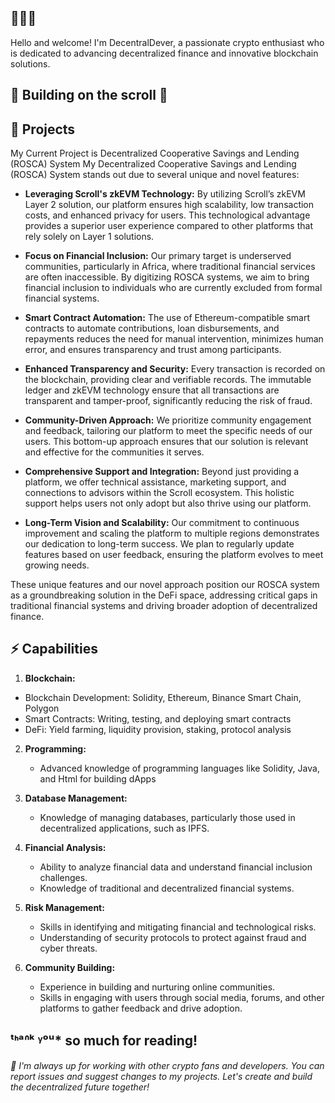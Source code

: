 ## 🚀🚀🚀
Hello and welcome! I'm DecentralDever, a passionate crypto enthusiast who is dedicated to advancing decentralized finance and innovative blockchain solutions. 

## 📜 Building on the scroll 📜

## 📝 Projects

My Current Project is Decentralized Cooperative Savings and Lending (ROSCA) System
My Decentralized Cooperative Savings and Lending (ROSCA) System stands out due to several unique and novel features:

- **Leveraging Scroll's zkEVM Technology:** 
  By utilizing Scroll’s zkEVM Layer 2 solution, our platform ensures high scalability, low transaction costs, and enhanced privacy for users. This technological advantage provides a superior user experience compared to other platforms that rely solely on Layer 1 solutions.

- **Focus on Financial Inclusion:** 
  Our primary target is underserved communities, particularly in Africa, where traditional financial services are often inaccessible. By digitizing ROSCA systems, we aim to bring financial inclusion to individuals who are currently excluded from formal financial systems.

- **Smart Contract Automation:** 
  The use of Ethereum-compatible smart contracts to automate contributions, loan disbursements, and repayments reduces the need for manual intervention, minimizes human error, and ensures transparency and trust among participants.

- **Enhanced Transparency and Security:** 
  Every transaction is recorded on the blockchain, providing clear and verifiable records. The immutable ledger and zkEVM technology ensure that all transactions are transparent and tamper-proof, significantly reducing the risk of fraud.

- **Community-Driven Approach:** 
  We prioritize community engagement and feedback, tailoring our platform to meet the specific needs of our users. This bottom-up approach ensures that our solution is relevant and effective for the communities it serves.

- **Comprehensive Support and Integration:** 
  Beyond just providing a platform, we offer technical assistance, marketing support, and connections to advisors within the Scroll ecosystem. This holistic support helps users not only adopt but also thrive using our platform.

- **Long-Term Vision and Scalability:** 
  Our commitment to continuous improvement and scaling the platform to multiple regions demonstrates our dedication to long-term success. We plan to regularly update features based on user feedback, ensuring the platform evolves to meet growing needs.

These unique features and our novel approach position our ROSCA system as a groundbreaking solution in the DeFi space, addressing critical gaps in traditional financial systems and driving broader adoption of decentralized finance.

## ⚡ Capabilities

1. **Blockchain:**
  - Blockchain Development: Solidity, Ethereum, Binance Smart Chain, Polygon
  - Smart Contracts: Writing, testing, and deploying smart contracts
  - DeFi: Yield farming, liquidity provision, staking, protocol analysis

2. **Programming:**
   - Advanced knowledge of programming languages like Solidity, Java, and Html for building dApps

5. **Database Management:**
   - Knowledge of managing databases, particularly those used in decentralized applications, such as IPFS.

6. **Financial Analysis:**
   - Ability to analyze financial data and understand financial inclusion challenges.
   - Knowledge of traditional and decentralized financial systems.

7. **Risk Management:**
   - Skills in identifying and mitigating financial and technological risks.
   - Understanding of security protocols to protect against fraud and cyber threats.

8. **Community Building:**
   - Experience in building and nurturing online communities.
   - Skills in engaging with users through social media, forums, and other platforms to gather feedback and drive adoption.


## ᵗᑋᵃᐢᵏ ᵞᵒᵘ* so much for reading!
*💫 I'm always up for working with other crypto fans and developers. You can report issues and suggest changes to my projects. Let's create and build the decentralized future together!*

